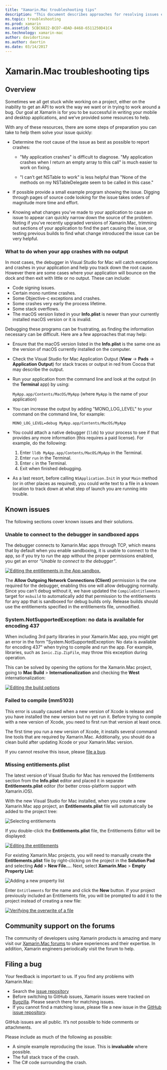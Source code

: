 ```yaml
---
title: "Xamarin.Mac troubleshooting tips"
description: "This document describes approaches for resolving issues encountered when developing Xamarin.Mac applications. It also discusses ways to get support."
ms.topic: troubleshooting
ms.prod: xamarin
ms.assetid: 5CBC6822-BCD7-4DAD-8468-6511250D41C4
ms.technology: xamarin-mac
author: davidortinau
ms.author: daortin
ms.date: 03/14/2017
---
```


# Xamarin.Mac troubleshooting tips

## Overview

Sometimes we all get stuck while working on a project, either on the inability to get an API to work the way we want or in trying to work around a bug. Our goal at Xamarin is for you to be successful in writing your mobile and desktop applications, and we’ve provided some resources to help.

With any of these resources, there are some steps of preparation you can take to help them solve your issue quickly:

- Determine the root cause of the issue as best as possible to report crashes:

  - "My application crashes" is difficult to diagnose. "My application crashes when I return an empty array to this call" is much easier to work on fixing.

  - "I can’t get NSTable to work" is less helpful than "None of the methods on my NSTableDelegate seem to be called in this case."

- If possible provide a small example program showing the issue. Digging through pages of source code looking for the issue takes orders of magnitude more time and effort.

- Knowing what changes you’ve made to your application to cause an issue to appear can quickly narrow down the source of the problem. Noting if you’ve recently upgraded versions of Xamarin.Mac, trimming out sections of your application to find the part causing the issue, or testing previous builds to find what change introduced the issue can be very helpful.

### What to do when your app crashes with no output

In most cases, the debugger in Visual Studio for Mac will catch exceptions and crashes in your application and help you track down the root cause. However there are some cases where your application will bounce on the dock and then exit with little or no output. These can include:

- Code signing issues.
- Certain mono runtime crashes.
- Some Objective-c exceptions and crashes.
- Some crashes very early the process lifetime.
- Some stack overflows.
- The macOS version listed in your **Info.plist** is newer than your currently installed macOS version or it is invalid.

Debugging these programs can be frustrating, as finding the information necessary can be difficult. Here are a few approaches that may help:

- Ensure that the macOS version listed in the **Info.plist** is the same one as the version of macOS currently installed on the computer.
- Check the Visual Studio for Mac Application Output (**View** -> **Pads** -> **Application Output**) for stack traces or output in red from Cocoa that may describe the output.
- Run your application from the command line and look at the output (in the **Terminal** app) by using:

  `MyApp.app/Contents/MacOS/MyApp` (where `MyApp` is the name of your application)
- You can increase the output by adding "MONO_LOG_LEVEL" to your command on the command line, for example:

  `MONO_LOG_LEVEL=debug MyApp.app/Contents/MacOS/MyApp`
- You could attach a native debugger (`lldb`) to your process to see if that provides any more information (this requires a paid license). For example, do the following:

  1. Enter `lldb MyApp.app/Contents/MacOS/MyApp` in the Terminal.
  2. Enter `run` in the Terminal.
  3. Enter `c` in the Terminal.
  4. Exit when finished debugging.
- As a last resort, before calling `NSApplication.Init` in your `Main` method (or in other places as required), you could write text to a file in a known location to track down at what step of launch you are running into trouble.

## Known issues

The following sections cover known issues and their solutions.

### Unable to connect to the debugger in sandboxed apps

The debugger connects to Xamarin.Mac apps through TCP, which means that by default when you enable sandboxing, it is unable to connect to the app, so if you try to run the app without the proper permissions enabled, you get an error *“Unable to connect to the debugger”*.

[![Editing the entitlements in the App sandbox.](troubleshooting-images/debug01.png "Editing the entitlements")](troubleshooting-images/debug01-large.png#lightbox)

The **Allow Outgoing Network Connections (Client)** permission is the one required for the debugger, enabling this one will allow debugging normally. Since you can’t debug without it, we have updated the `CompileEntitlements` target for `msbuild` to automatically add that permission to the entitlements for any app that is sandboxed for debug builds only. Release builds should use the entitlements specified in the entitlements file, unmodified.

### System.NotSupportedException: no data is available for encoding 437

When including 3rd party libraries in your Xamarin.Mac app, you might get an error in the form "System.NotSupportedException: No data is available for encoding 437" when trying to compile and run the app. For example, libraries, such as `Ionic.Zip.ZipFile`, may throw this exception during operation.

This can be solved by opening the options for the Xamarin.Mac project, going to **Mac Build** > **Internationalization** and checking the **West** internationalization:

[![Editing the build options](troubleshooting-images/issue01.png "Editing the build options")](troubleshooting-images/issue01-large.png#lightbox)

### Failed to compile (mm5103)

This error is usually caused when a new version of Xcode is release and you have installed the new version but no yet run it. Before trying to compile with a new version of Xcode, you need to first run that version at least once.

The first time you run a new version of Xcode, it installs several command line tools that are required by Xamarin.Mac. Additionally, you should do a clean build after updating Xcode or your Xamarin.Mac version.

If you cannot resolve this issue, please [file a bug](#filing-a-bug).

### Missing entitlements.plist

The latest version of Visual Studio for Mac has removed the Entitlements section from the **Info.plist** editor and placed it in separate **Entitlements.plist** editor (for better cross-platform support with Xamarin.iOS).

With the new Visual Studio for Mac installed, when you create a new Xamarin.Mac app project, an **Entitlements.plist** file will automatically be added to the project tree:

![Selecting entitlements](troubleshooting-images/entitlements01.png "Selecting entitlements")

If you double-click the **Entitlements.plist** file, the Entitlements Editor will be displayed:

[![Editing the entitlements](troubleshooting-images/entitlements02.png "Editing the entitlements")](troubleshooting-images/entitlements02-large.png#lightbox)

For existing Xamarin.Mac projects, you will need to manually create the **Entitlements.plist** file by right-clicking on the project in the **Solution Pad** and selecting **Add** > **New File...**. Next, select **Xamarin.Mac** > **Empty Property List**:

![Adding a new property list](troubleshooting-images/entitlements03.png "Adding a new property list")

Enter `Entitlements` for the name and click the **New** button. If your project previously included an Entitlements file, you will be prompted to add it to the project instead of creating a new file:

[![Verifying the overwrite of a file](troubleshooting-images/entitlements04.png "Verifying the overwrite of a file")](troubleshooting-images/entitlements04-large.png#lightbox)

## Community support on the forums

The community of developers using Xamarin products is amazing and many visit our [Xamarin.Mac forums](https://forums.xamarin.com/categories/xamarin-mac) to share experiences and their expertise. In addition, Xamarin engineers periodically visit the forum to help.

<a name="filing-a-bug"></a>

## Filing a bug

Your feedback is important to us. If you find any problems with Xamarin.Mac:

- Search the [issue repository](https://github.com/xamarin/xamarin-macios/issues)
- Before switching to GitHub issues, Xamarin issues were tracked on [Bugzilla](https://bugzilla.xamarin.com/describecomponents.cgi). Please search there for matching issues.
- If you cannot find a matching issue, please file a new issue in the [GitHub issue repository](https://github.com/xamarin/xamarin-macios/issues/new).

GitHub issues are all public. It’s not possible to hide comments or attachments.

Please include as much of the following as possible:

- A simple example reproducing the issue. This is **invaluable** where possible.
- The full stack trace of the crash.
- The C# code surrounding the crash.
